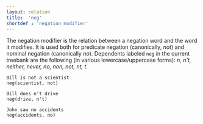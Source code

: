```yaml
---
layout: relation
title:  'neg'
shortdef : 'negation modifier'
---
```


The negation modifier is the relation between a negation word and the
word it modifies. It is used both for predicate negation (canonically, _not_) and nominal negation (canonically _no_). Dependents labeled `neg` in the current treebank are the following (in various lowercase/uppercase forms): _n, n't, neither, never, no, non, not, nt, t_. 

~~~ sdparse
Bill is not a scientist
neg(scientist, not)
~~~

~~~ sdparse
Bill does n't drive
neg(drive, n't)
~~~

~~~ sdparse
John saw no accidents
neg(accidents, no)
~~~
<!-- Interlanguage links updated Út zář 29 20:31:55 CEST 2020 -->
